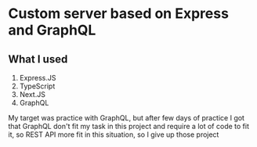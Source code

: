 # Custom server based on Express and GraphQL

## What I used

1. Express.JS
2. TypeScript
3. Next.JS
4. GraphQL

My target was practice with GraphQL, but after few days of practice I got that GraphQL don't fit my task in this project and require a lot of code to fit it, so REST API more fit in this situation, so I give up those project